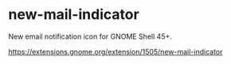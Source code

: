 # new-mail-indicator
New email notification icon for GNOME Shell 45+.

https://extensions.gnome.org/extension/1505/new-mail-indicator
